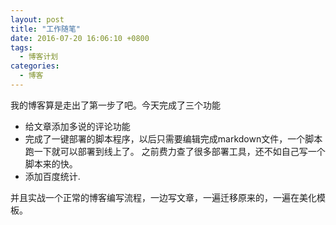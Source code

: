 ```yaml
---
layout: post
title: "工作随笔"
date: 2016-07-20 16:06:10 +0800
tags: 
  - 博客计划
categories:
  - 博客
---
```


我的博客算是走出了第一步了吧。今天完成了三个功能

* 给文章添加多说的评论功能
* 完成了一键部署的脚本程序，以后只需要编辑完成markdown文件，一个脚本跑一下就可以部署到线上了。
  之前费力查了很多部署工具，还不如自己写一个脚本来的快。
* 添加百度统计.


并且实战一个正常的博客编写流程，一边写文章，一遍迁移原来的，一遍在美化模板。
